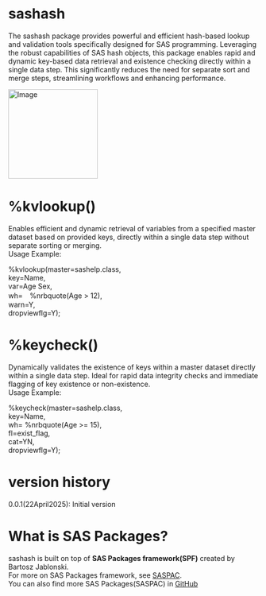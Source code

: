 # sashash
The sashash package provides powerful and efficient hash-based lookup and validation tools specifically designed for SAS programming. Leveraging the robust capabilities of SAS hash objects, this package enables rapid and dynamic key-based data retrieval and existence checking directly within a single data step. This significantly reduces the need for separate sort and merge steps, streamlining workflows and enhancing performance.


<img width="180" alt="Image" src="https://github.com/user-attachments/assets/51466461-8f76-49e1-80f0-8ebb791c3d46" />


# %kvlookup()
Enables efficient and dynamic retrieval of variables from a specified master dataset based on provided keys, directly within a single data step without separate sorting or merging.<br>
Usage Example:<br>

%kvlookup(master=sashelp.class,<br>
          key=Name,         <br>
          var=Age Sex,<br>
          wh=　%nrbquote(Age > 12),<br>
          warn=Y,<br>
          dropviewflg=Y);<br>


# %keycheck()
Dynamically validates the existence of keys within a master dataset directly within a single data step. Ideal for rapid data integrity checks and immediate flagging of key existence or non-existence.<br>
Usage Example:<br>

%keycheck(master=sashelp.class,<br>
          key=Name,<br>
          wh= %nrbquote(Age >= 15),<br>
          fl=exist_flag,<br>
          cat=YN,<br>
          dropviewflg=Y);<br>

# version history
0.0.1(22April2025): Initial version

# What is SAS Packages?
sashash is built on top of **SAS Packages framework(SPF)** created by Bartosz Jablonski.<br>
For more on SAS Packages framework, see [SASPAC](https://github.com/yabwon/SAS_PACKAGES).<br>
You can also find more SAS Packages(SASPAC) in [GitHub](https://github.com/SASPAC)<br>
